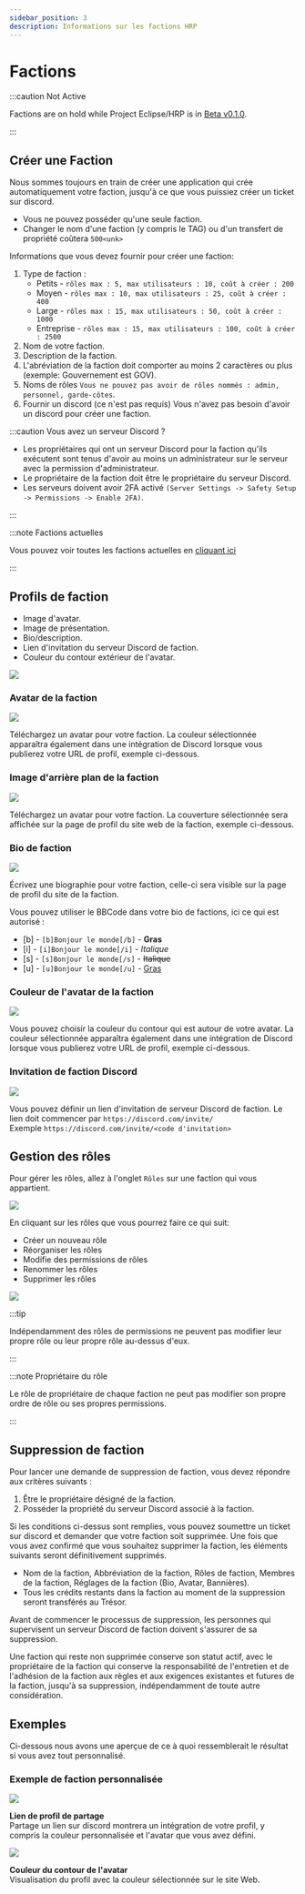 ```yaml
---
sidebar_position: 3
description: Informations sur les factions HRP
---
```


# Factions

:::caution Not Active

Factions are on hold while Project Eclipse/HRP is in [Beta v0.1.0](/updates/0.9.1).

:::

## Créer une Faction

Nous sommes toujours en train de créer une application qui crée automatiquement votre faction, jusqu'à ce que vous puissiez créer un ticket sur discord.

- Vous ne pouvez posséder qu'une seule faction.
- Changer le nom d'une faction (y compris le TAG) ou d'un transfert de propriété coûtera `500<unk>`

Informations que vous devez fournir pour créer une faction:
1. Type de faction :
    - Petits - `rôles max : 5, max utilisateurs : 10, coût à créer : 200`
    - Moyen - `rôles max : 10, max utilisateurs : 25, coût à créer : 400`
    - Large - `rôles max : 15, max utilisateurs : 50, coût à créer : 1000`
    - Entreprise - `rôles max : 15, max utilisateurs : 100, coût à créer : 2500`
2. Nom de votre faction.
3. Description de la faction.
4. L'abréviation de la faction doit comporter au moins 2 caractères ou plus (exemple: Gouvernement est GOV).
5. Noms de rôles `Vous ne pouvez pas avoir de rôles nommés : admin, personnel, garde-côtes`.
6. Fournir un discord (ce n'est pas requis) Vous n'avez pas besoin d'avoir un discord pour créer une faction.

:::caution Vous avez un serveur Discord ?

- Les propriétaires qui ont un serveur Discord pour la faction qu'ils exécutent sont tenus d'avoir au moins un administrateur sur le serveur avec la permission d'administrateur.
- Le propriétaire de la faction doit être le propriétaire du serveur Discord.
- Les serveurs doivent avoir 2FA activé `(Server Settings -> Safety Setup -> Permissions -> Enable 2FA)`.

:::

:::note Factions actuelles

Vous pouvez voir toutes les factions actuelles en [cliquant ici](https://trickys.gg/factions)

:::

## Profils de faction

- Image d'avatar.
- Image de présentation.
- Bio/description.
- Lien d'invitation du serveur Discord de faction.
- Couleur du contour extérieur de l'avatar.

<div class="flex-vcenter mb-1">
    <img src="/img/customprofiles/factions/factionbuttons.png"/>
 </div>

### Avatar de la faction

  <div class="flex-vcenter mb-1">
    <img src="/img/customprofiles/factions/factionavatar.png"/>
    <p>
    Téléchargez un avatar pour votre faction.
    La couleur sélectionnée apparaîtra également dans une intégration de Discord lorsque vous publierez votre URL de profil, exemple ci-dessous.
    </p>
 </div>

### Image d'arrière plan de la faction

  <div class="flex-vcenter mb-1">
    <img src="/img/customprofiles/factions/factioncover.png"/>
    <p>
    Téléchargez un avatar pour votre faction.
    La couverture sélectionnée sera affichée sur la page de profil du site web de la faction, exemple ci-dessous.
    </p>
 </div>

### Bio de faction

  <div class="flex-vcenter mb-1">
    <img src="/img/customprofiles/factions/factionbio.png"/>
    <p>
    Écrivez une biographie pour votre faction, celle-ci sera visible sur la page de profil du site de la faction.
    </p>
 </div>

Vous pouvez utiliser le BBCode dans votre bio de factions, ici ce qui est autorisé :

- [b] - <code>[b]Bonjour le monde[/b]</code> - <b>Gras</b>
- [i] - <code>[i]Bonjour le monde[/i]</code> - <i>Italique</i>
- [s] - <code>[s]Bonjour le monde[/s]</code> - <s>Italique</s>
- [u] - <code>[u]Bonjour le monde[/u]</code> - <u>Gras</u>

### Couleur de l'avatar de la faction

<div class="flex-vcenter mb-1">
    <img src="/img/customprofiles/factions/factionavatarcolour.png"/>
    <p>
    Vous pouvez choisir la couleur du contour qui est autour de votre avatar.
    La couleur sélectionnée apparaîtra également dans une intégration de Discord lorsque vous publierez votre URL de profil, exemple ci-dessous.
    </p>
 </div>

### Invitation de faction Discord

<div class="flex-vcenter mb-1">
    <img src="/img/customprofiles/factions/factiondiscordinvite.png"/>
    <p>
    Vous pouvez définir un lien d'invitation de serveur Discord de faction.
    Le lien doit commencer par <code>https://discord.com/invite/</code> <br/>
    Exemple <code>https://discord.com/invite/&#60;code d'invitation&#62;</code>
  </p>
 </div>

## Gestion des rôles

Pour gérer les rôles, allez à l'onglet `Rôles` sur une faction qui vous appartient.

<img src="/img/hrp/factions/factionrolestab.png" />

  En cliquant sur les rôles que vous pourrez faire ce qui suit:
- Créer un nouveau rôle
- Réorganiser les rôles
- Modifie des permissions de rôles
- Renommer les rôles
- Supprimer les rôles

<img src="/img/hrp/factions/factionsroleviewpage.png" />

:::tip

Indépendamment des rôles de permissions ne peuvent pas modifier leur propre rôle ou leur propre rôle au-dessus d'eux.

:::

:::note Propriétaire du rôle

Le rôle de propriétaire de chaque faction ne peut pas modifier son propre ordre de rôle ou ses propres permissions.

:::

## Suppression de faction

Pour lancer une demande de suppression de faction, vous devez répondre aux critères suivants :
1. Être le propriétaire désigné de la faction.
2. Posséder la propriété du serveur Discord associé à la faction.

Si les conditions ci-dessus sont remplies, vous pouvez soumettre un ticket sur discord et demander que votre faction soit supprimée. Une fois que vous avez confirmé que vous souhaitez supprimer la faction, les éléments suivants seront définitivement supprimés.
- Nom de la faction, Abbréviation de la faction, Rôles de faction, Membres de la faction, Réglages de la faction (Bio, Avatar, Bannières).
- Tous les crédits restants dans la faction au moment de la suppression seront transférés au Trésor.

Avant de commencer le processus de suppression, les personnes qui supervisent un serveur Discord de faction doivent s'assurer de sa suppression.

Une faction qui reste non supprimée conserve son statut actif, avec le propriétaire de la faction qui conserve la responsabilité de l'entretien et de l'adhésion de la faction aux règles et aux exigences existantes et futures de la faction, jusqu'à sa suppression, indépendamment de toute autre considération.

## Exemples

Ci-dessous nous avons une aperçue de ce à quoi ressemblerait le résultat si vous avez tout personnalisé.

### Exemple de faction personnalisée

<div class="flex-vcenter mb-1">
    <img src="/img/customprofiles/factions/factionexamplediscord.png"/>
   <p>
    <b>Lien de profil de partage</b><br/>
    Partage un lien sur discord montrera un intégration de votre profil, y compris la couleur personnalisée et l'avatar que vous avez défini.
    </p>
</div>
   <div class="flex-vcenter mb-1">
    <img src="/img/customprofiles/factions/factionexampleavatar.png"/>
   <p>
     <b>Couleur du contour de l'avatar</b><br/>
    Visualisation du profil avec la couleur sélectionnée sur le site Web.
    </p>
</div>